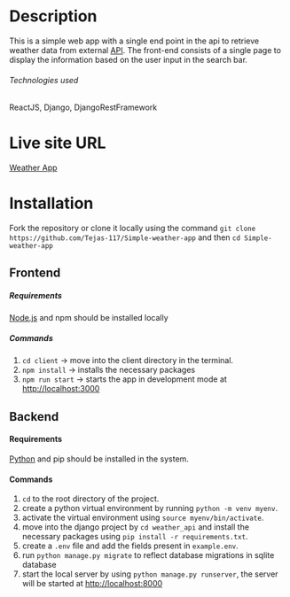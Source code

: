 
# Description

This is a simple web app with a single end point in the api to retrieve weather data from external [API](https://openweathermap.org/api). The front-end consists of a single page to display the information based on the user input in the search bar.

###### Technologies used 
ReactJS, Django, DjangoRestFramework

# Live site URL

[Weather App](https://simple-weather-app-3f6x.vercel.app/)

# Installation

Fork the repository or clone it locally using the command  `git clone https://github.com/Tejas-117/Simple-weather-app` and then `cd Simple-weather-app`

## Frontend

##### Requirements
[Node.js](https://nodejs.org/en/download) and npm should be installed locally

##### Commands 
1. `cd client` -> move into the client directory in the terminal.
2. `npm install` -> installs the necessary packages
3. `npm run start` -> starts the app in development mode at [http://localhost:3000](http://localhost:3000)

## Backend

#### Requirements
[Python](https://www.python.org/downloads/) and pip should be installed in the system.

#### Commands
1. `cd` to the root directory of the project.
2. create a python virtual environment by running `python -m venv myenv`.
3. activate the virtual environment using `source myenv/bin/activate`.
4. move into the django project by `cd weather_api` and install the necessary packages using `pip install -r requirements.txt`.
5. create a `.env` file and add the fields present in `example.env`.
6. run `python manage.py migrate` to reflect database migrations in sqlite database
7. start the local server by using `python manage.py runserver`, the server will be started at [http://localhost:8000](http://localhost:8000/)